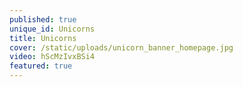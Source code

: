 ```yaml
---
published: true
unique_id: Unicorns
title: Unicorns
cover: /static/uploads/unicorn_banner_homepage.jpg
video: hScMzIvxBSi4
featured: true
---
```


